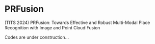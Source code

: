 # PRFusion
(TITS 2024) PRFusion: Towards Effective and Robust Multi-Modal Place Recognition with Image and Point Cloud Fusion

Codes are under construction...
